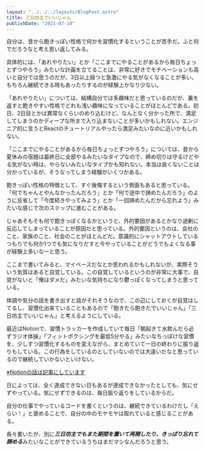 ```yaml
---
layout: "../../../layouts/BlogPost.astro"
title: 三日坊主でいいじゃん
publishDate: "2021-07-10"
---
```


自分は、昔から飽きっぽい性格で何かを習慣化するということが苦手だ。ふと何でだろうなと考え思い返してみる。

具体的には、「あれやりたい」とか「ここまでにやることがあるから毎日ちょっとずつやろう」みたいな計画を立てることは、非常に好きでモチベーションも高いと自分では思うのだが、3日以上経つと急激にやる気がなくなることが多い。もちろん継続できる時もあったりするのが経験上かなり少ない。

「あれやりたい」については、結構自分では多趣味だと思っているのだが、裏を返すと飽きやすい性格でどれも浅い趣味になっていることがほとんどである。初日、2日目とかは異常なくらいのめり込むけど、なんとなく分かった所で、満足してしまうのかディープな所まで入り込まないことが多いかもしれない。エンジニア的に言うとReactのチュートリアルやったら満足みたいなのに近いかもしれない。

「ここまでにやることがあるから毎日ちょっとずつやろう」については、昔から夏休みの宿題は最終日に全部やるみたいなタイプなので、締め切りは守るけどやる気がない時は、やらないみたいなタイプかも知れない。本当は良くないことは分かっているが、そうなってしまう経験がいくつかある。

飽きっぽい性格の特徴として、すぐ後悔するという側面もあると思っている。「何でちゃんとやんなかったんだろう」とか「何で途中で諦めたんだろう」のように反省して「今度続きやってみよう」とか「一回諦めたんだから忘れよう」みたいな感じで次のステップに進むことがある。

じゃあそもそも何で飽きっぽくなるかというと、外的要因があるとかなり過剰に反応してしまっていることが原因だと思っている。外的要因というのは、会社のこと、家族のこと、社会のことがほとんどだ。意識的にシャットアウトしているつもりでも何か1つでも気になりだすと今やっていることがどうでもよくなる事が経験上多いなーと思う。

ここまで書いてみると、マイペースだなとか思われるかもしれないが、実際そういう気質はあると自覚している。この自覚しているというのが非常に大事で、自覚がないと「俺はダメだ」みたいな気持ちになり鬱っぽくなってしまうと思っている。

体調や気分の話を書き出すと話がそれそうなので、この辺にしておくが自覚はしてるし、習慣化出来ていることもあるので「飽きたら飽きたでいいじゃん」「三日坊主でいいじゃん」と考えるようにしている。

最近はNotionで、習慣トラッカーを作成していて毎日「朝起きて水飲んだら必ずラジオ体操」「フィットボクシングを最低5分やる」みたいなちっぽけな習慣を、少しずつ習慣化するものを変えながら、まとめていて一日の終わりに振り返りもしている。この行為をしているのとしていないのでは大違いだなと思っているので継続していかないといけない。

[※Notionの話は記事にしています](/blog/2021/0430/)

日によっては、全く達成できない日もあるが達成できなかったとしても、気にせずやっている。気にせずできるのは、毎日振り返りをしているからだ。

自分の仕事でやっているコードを書くというのは、継続できているわけだし「えらい！」と褒めることで、自分の中のモヤモヤは取れていると感じることがある。

長々書いたが、別に***三日坊主でもまた期間を置いて再開したり、きっぱり忘れて諦める***みたいなことができているうちはまだマシなんだろうと思う。









